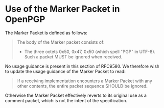 # Use of the Marker Packet in OpenPGP

The Marker Packet is defined as follows:

> The body of the Marker packet consists of:
> * The three octets 0x50, 0x47, 0x50 (which spell "PGP" in UTF-8).
> Such a packet MUST be ignored when received.

No usage guidance is present in this section of RFC9580.
We therefore wish to update the usage guidance of the Marker Packet to read:

> If a receiving implementation encounters a Marker Packet with any other contents, the entire packet sequence SHOULD be ignored.

Otherwise the Marker Packet effectively reverts to its original use as a comment packet, which is not the intent of the specification.
